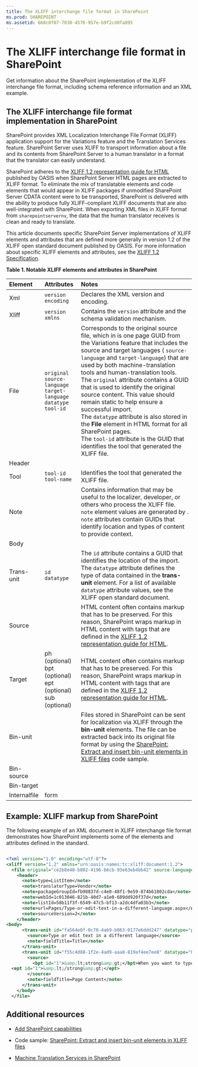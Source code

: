 ```yaml
---
title: The XLIFF interchange file format in SharePoint
ms.prod: SHAREPOINT
ms.assetid: 660c0f07-7030-4576-957e-b9f2cd0fa895
---
```



# The XLIFF interchange file format in SharePoint
Get information about the SharePoint implementation of the XLIFF interchange file format, including schema reference information and an XML example.
## The XLIFF interchange file format implementation in SharePoint

SharePoint provides XML Localization Interchange File Format (XLIFF) application support for the Variations feature and the Translation Services feature. SharePoint Server uses XLIFF to transport information about a file and its contents from SharePoint Server to a human translator in a format that the translator can easily understand.
  
    
    
SharePoint adheres to the  [XLIFF 1.2 representation guide for HTML](http://docs.oasis-open.org/xliff/v1.2/xliff-profile-html/xliff-profile-html-1.2-cd02.mdl) published by OASIS when SharePoint Server HTML pages are extracted to XLIFF format. To eliminate the mix of translatable elements and code elements that would appear in XLIFF packages if unmodified SharePoint Server CDATA content were to be transported, SharePoint is delivered with the ability to produce fully XLIFF-compliant XLIFF documents that are also well-integrated with SharePoint. When exporting XML files in XLIFF format from `sharepointservernv`, the data that the human translator receives is clean and ready to translate.
  
    
    
This article documents specific SharePoint Server implementations of XLIFF elements and attributes that are defined more generally in version 1.2 of the XLIFF open standard document published by OASIS. For more information about specific XLIFF elements and attributes, see the  [XLIFF 1.2 Specification](http://docs.oasis-open.org/xliff/xliff-core/xliff-core.mdl).
  
    
    

  
    
    

**Table 1. Notable XLIFF elements and attributes in SharePoint**


|**Element**|**Attributes**|**Notes**|
|:-----|:-----|:-----|
|Xml  <br/> | `version` <br/>  `encoding` <br/> |Declares the XML version and encoding.  <br/> |
|Xliff  <br/> | `version` <br/>  `xmlns` <br/> |Contains the  `version` attribute and the schema validation mechanism. <br/> |
|File  <br/> | `original` <br/>  `source-language` <br/>  `target-language` <br/>  `datatype` <br/>  `tool-id` <br/> |Corresponds to the original source file, which in is one page GUID from the Variations feature that includes the source and target languages ( `source-language` and `target-language`) that are used by both machine-translation tools and human-translation tools.  <br/> The  `original` attribute contains a GUID that is used to identify the original source content. This value should remain static to help ensure a successful import. <br/> The  `datatype` attribute is also stored in the **File** element in HTML format for all SharePoint pages. <br/> The  `tool-id` attribute is the GUID that identifies the tool that generated the XLIFF file. <br/> |
|Header  <br/> |||
|Tool  <br/> | `tool-id` <br/>  `tool-name` <br/> |Identifies the tool that generated the XLIFF file.  <br/> |
|Note  <br/> ||Contains information that may be useful to the localizer, developer, or others who process the XLIFF file.  <br/>  `note` element values are generated by . `note` attributes contain GUIDs that identify location and types of content to provide context. <br/> |
|Body  <br/> |||
|Trans-unit  <br/> | `id` <br/>  `datatype` <br/> |The  `id` attribute contains a GUID that identifies the location of the import. <br/> The  `datatype` attribute defines the type of data contained in the **trans-unit** element. For a list of available `datatype` attribute values, see the XLIFF open standard document. <br/> |
|Source  <br/> ||HTML content often contains markup that has to be preserved. For this reason, SharePoint wraps markup in HTML content with tags that are defined in the  [XLIFF 1.2 representation guide for HTML](http://docs.oasis-open.org/xliff/v1.2/xliff-profile-html/xliff-profile-html-1.2-cd02.mdl).  <br/> |
|Target  <br/> |ph (optional)  <br/> bpt (optional)  <br/> ept (optional)  <br/> sub (optional)  <br/> |HTML content often contains markup that has to be preserved. For this reason, SharePoint wraps markup in HTML content with tags that are defined in the  [XLIFF 1.2 representation guide for HTML](http://docs.oasis-open.org/xliff/v1.2/xliff-profile-html/xliff-profile-html-1.2-cd02.mdl).  <br/> |
|Bin-unit  <br/> ||Files stored in SharePoint can be sent for localization via XLIFF through the **bin-unit** elements. The file can be extracted back into its original file format by using the [SharePoint: Extract and insert bin-unit elements in XLIFF files](http://code.msdn.microsoft.com/SharePoint-Extract-fe686878) code sample. <br/> |
|Bin-source  <br/> |||
|Bin-target  <br/> |||
|Internalfile  <br/> |form  <br/> ||
   

## Example: XLIFF markup from SharePoint

The following example of an XML document in XLIFF interchange file format demonstrates how SharePoint implements some of the elements and attributes defined in the standard. 
  
    
    

```XML

<?xml version="1.0" encoding="utf-8"?>
<xliff version="1.2" xmlns="urn:oasis:names:tc:xliff:document:1.2">
  <file original="ce2b8e40-b802-4196-b6cb-93e63eb4bb42" source-language="en-US" target-language="fr-CA" datatype="html">
    <header>
      <note>type=ListItem</note>
      <note>translatorType=Vendor</note>
      <note>packageGroupId=fb98837d-c4e0-48f1-9e59-874b61802cda</note>
      <note>webId=1c013046-821b-40d7-a1e0-689dd920f37d</note>
      <note>listId=58b11f3f-6549-47c5-bf13-a2dc4dfa03b3</note>
      <note>url=Pages/Type-or-edit-text-in-a-different-language.aspx</note>
      <note>sourceVersion=2</note>
    </header>
<body>
      <trans-unit id="fa564e0f-0c70-4ab9-b863-0177e6ddd247" datatype="plaintext">
        <source>Type or edit text in a different language</source>
        <note>fieldTitle=Title</note>
      </trans-unit>
      <trans-unit id="f55c4d88-1f2e-4ad9-aaa8-819af4ee7ee8" datatype="html">
        <source>
          <bpt id="1">&amp;lt;strong&amp;gt;</bpt>When you want to type documents in different languages, you can change your keyboard layout language--the language-specific characters typed when keyboard keys are pressed--so that you can type the special characters for each language. 
  <ept id="1">&amp;lt;/strong&amp;gt;</ept>
        </source>
        <note>fieldTitle=Page Content</note>
      </trans-unit>
    </body>
  </file>

```


  
    
    

## Additional resources
<a name="bk_addresources"> </a>


-  [Add SharePoint capabilities](add-sharepoint-capabilities.md)
    
  
- Code sample:  [SharePoint: Extract and insert bin-unit elements in XLIFF files](http://code.msdn.microsoft.com/SharePoint-Extract-fe686878)
    
  
-  [Machine Translation Services in SharePoint](machine-translation-services-in-sharepoint.md)
    
  

  
    
    

